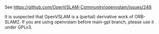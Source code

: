 See https://github.com/OpenVSLAM-Community/openvslam/issues/249.

It is suspected that OpenVSLAM is a (partial) derivative work of ORB-SLAM2. If you are using openvslam before main-gpl branch, please use it under GPLv3.
